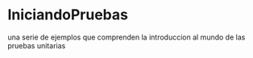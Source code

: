 # IniciandoPruebas
una serie de ejemplos que comprenden la introduccion al mundo de las pruebas unitarias
